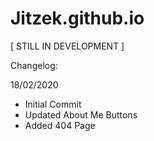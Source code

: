 # Jitzek.github.io

[ STILL IN DEVELOPMENT ]

Changelog:

18/02/2020
- Initial Commit
- Updated About Me Buttons
- Added 404 Page
